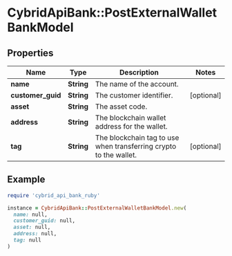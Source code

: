 # CybridApiBank::PostExternalWalletBankModel

## Properties

| Name | Type | Description | Notes |
| ---- | ---- | ----------- | ----- |
| **name** | **String** | The name of the account. |  |
| **customer_guid** | **String** | The customer identifier. | [optional] |
| **asset** | **String** | The asset code. |  |
| **address** | **String** | The blockchain wallet address for the wallet. |  |
| **tag** | **String** | The blockchain tag to use when transferring crypto to the wallet. | [optional] |

## Example

```ruby
require 'cybrid_api_bank_ruby'

instance = CybridApiBank::PostExternalWalletBankModel.new(
  name: null,
  customer_guid: null,
  asset: null,
  address: null,
  tag: null
)
```

